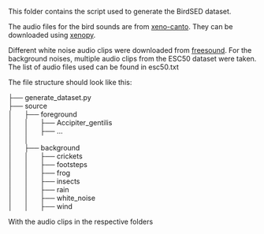 This folder contains the script used to generate the BirdSED dataset.

The audio files for the bird sounds are from [xeno-canto](https://xeno-canto.org/). They can be downloaded using [xenopy](https://github.com/realzza/xenopy).

Different white noise audio clips were downloaded from [freesound](freesound.org). For the background noises, multiple 
audio clips from the ESC50 dataset were taken. The list of audio files used can be found in esc50.txt

The file structure should look like this:

├── generate_dataset.py\
├── source\
│   &nbsp;&nbsp;&nbsp;&nbsp;&nbsp;├── foreground\
│   &nbsp;&nbsp;&nbsp;&nbsp;&nbsp;│   &nbsp;&nbsp;&nbsp;&nbsp;&nbsp;├── Accipiter_gentilis\
│   &nbsp;&nbsp;&nbsp;&nbsp;&nbsp;│   &nbsp;&nbsp;&nbsp;&nbsp;&nbsp;├── ...\
│   &nbsp;&nbsp;&nbsp;&nbsp;&nbsp;│\
│   &nbsp;&nbsp;&nbsp;&nbsp;&nbsp;├── background\
│   &nbsp;&nbsp;&nbsp;&nbsp;&nbsp;│   &nbsp;&nbsp;&nbsp;&nbsp;&nbsp;├── crickets\
│   &nbsp;&nbsp;&nbsp;&nbsp;&nbsp;│   &nbsp;&nbsp;&nbsp;&nbsp;&nbsp;├── footsteps\
│   &nbsp;&nbsp;&nbsp;&nbsp;&nbsp;│   &nbsp;&nbsp;&nbsp;&nbsp;&nbsp;├── frog\
│   &nbsp;&nbsp;&nbsp;&nbsp;&nbsp;│   &nbsp;&nbsp;&nbsp;&nbsp;&nbsp;├── insects\
│   &nbsp;&nbsp;&nbsp;&nbsp;&nbsp;│   &nbsp;&nbsp;&nbsp;&nbsp;&nbsp;├── rain\
│   &nbsp;&nbsp;&nbsp;&nbsp;&nbsp;│   &nbsp;&nbsp;&nbsp;&nbsp;&nbsp;├── white_noise\
│   &nbsp;&nbsp;&nbsp;&nbsp;&nbsp;│   &nbsp;&nbsp;&nbsp;&nbsp;&nbsp;├── wind

With the audio clips in the respective folders


